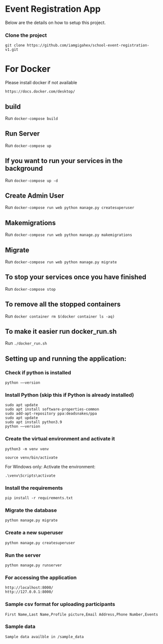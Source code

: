 # Event Registration App

Below are the details on how to setup this project.

### Clone the project
```
git clone https://github.com/iamgigahex/school-event-registration-v1.git
```
# For Docker

Please install docker if not available 

`https://docs.docker.com/desktop/`

## build

Run `docker-compose build`

## Run Server

Run `docker-compose up`

## If you want to run your services in the background

Run `docker-compose up -d`

## Create Admin User

Run `docker-compose run web python manage.py createsuperuser`

## Makemigrations

Run `docker-compose run web python manage.py makemigrations`

## Migrate

Run `docker-compose run web python manage.py migrate`

## To stop your services once you have finished

Run `docker-compose stop`

## To remove all the stopped containers

Run `docker container rm $(docker container ls -aq)`

## To make it easier run docker_run.sh 


Run `./docker_run.sh`


## Setting up and running the application:

### Check if python is installed
```
python ––version
```

### Install Python (skip this if Python is already installed)
```
sudo apt update
sudo apt install software-properties-common
sudo add-apt-repository ppa:deadsnakes/ppa
sudo apt update
sudo apt install python3.9
python ––version
```

### Create the virtual environment and activate it
```
python3 -m venv venv

source venv/bin/activate 
```

For Windows only:
Activate the environment:
```
.\venv\Scripts\activate
```

### Install the requirements
```
pip install -r requirements.txt
```

### Migrate the database
```
python manage.py migrate
```

### Create a new superuser
```
python manage.py createsuperuser
```

### Run the server
```
python manage.py runserver
```

### For accessing the application

```
http://localhost:8000/
http://127.0.0.1:8000/
```

### Sample csv format for uploading participants

```
First Name,Last Name,Profile picture,Email Address,Phone Number,Events
```

### Sample data

```
Sample data availble in /sample_data
```